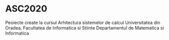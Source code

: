 # ASC2020
Peoiecte create la cursul Arhitectura sistemelor de calcul
Universitatea din Oradea, Facultatea de Informatica si Stiinte
Departamentul de Matematica si Informatica
